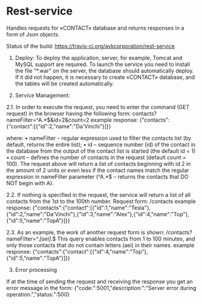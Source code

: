 # Rest-service

Handles requests for «CONTACT» database and returns responses in a form of Json objects.

Status of the build:
https://travis-ci.org/avkcorporation/rest-service

1.	Deploy:
    To deploy the application, server, for example, Tomcat and MySQL support are required. To launch the service you need to install the file “*.war” on the server, the database should automatically deploy. If it did not happen, it is necessary to create «CONTACT» database, and the tables will be created automatically.


2.	Service Management:

2.1. In order to execute the request, you need to enter the command (GET request) in the browser having the following form:
contacts?nameFilter=^A.*$&id=2&count=2
example response:
{"contacts":{"contact":[{"id":2,"name":"Da'Vinchi"}]}}

where: 
• nameFilter – regular expression used to filter the contacts list (by default, returns the entire list);
• id – sequence number (id) of the contact in the database from the output of the contact list is started (the default id = 1)
• count – defines the number of contacts in the request (default count = 100).
The request above will return a list of contacts beginning with id 2 in the amount of 2 units or even less if the contact names match the regular expression in nameFilter parameter (^A.*$ – returns the contacts that DO NOT begin with A).

2.2. If nothing is specified in the request, the service will return a list of all contacts from the 1st to the 100th number. Request form:
    /сontacts
example response:
{"contacts":{"contact":[{"id":1,"name":"Tesla"},{"id":2,"name":"Da'Vinchi"},{"id":3,"name":"Alex"},{"id":4,"name":"Top"},{"id":5,"name":"TopA"}]}}

2.3. As an example, the work of another request form is shown:
/contacts?nameFilter=^.*[aei].*$ 
This query enables contacts from 1 to 100 minutes, and only those contacts that do not contain letters (aei) in their names.
example response:
{"contacts":{"contact":[{"id":4,"name":"Top"},{"id":5,"name":"TopA"}]}}

3.	Error processing

If at the time of sending the request and receiving the response you get an error message in the form:
{"code:":5001,"description:":"Server error during operation.","status:":500}
